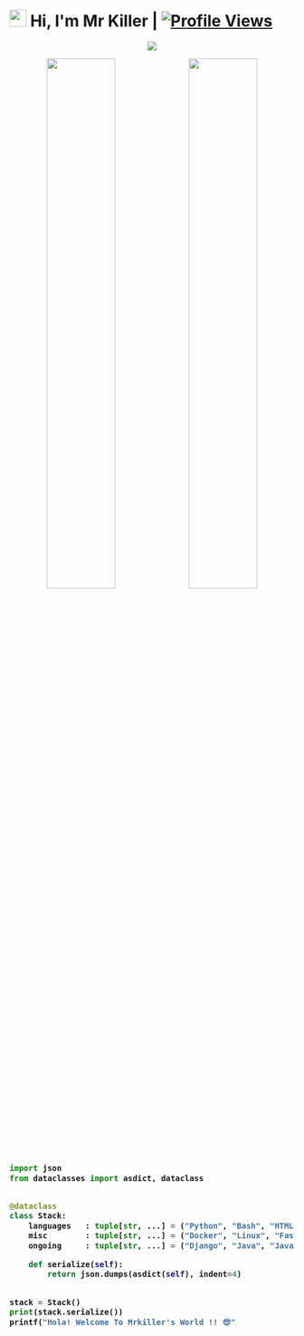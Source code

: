# <img src="https://raw.githubusercontent.com/MartinHeinz/MartinHeinz/master/wave.gif" width="30px"> Hi, I'm Mr Killer | [![Profile Views](https://gpvc.arturio.dev/harshil8981)](https://github.com/harshil8981)

<p align="center">
  <a href="https://t.me/Mrkiller_1109"><img src="https://user-images.githubusercontent.com/77770753/117139498-f081c400-adc9-11eb-9aaf-f895a54ecc67.gif"></a>
    </p>
<p align="center">
    <img
        width="49%"
        src="https://github-readme-stats.vercel.app/api?username=harshil8981&count_private=true&include_all_commits=true&show_icons=true&theme=tokyonight&custom_title=GitHub+Stats"
    />
    <img
        width="49%"
        src="https://github-readme-streak-stats.herokuapp.com?user=harshil8981&theme=tokyonight"
    />
</p>

<h3>
    
```python
​
import json
from dataclasses import asdict, dataclass


@dataclass
class Stack:
    languages   : tuple[str, ...] = ("Python", "Bash", "HTML", "CSS")
    misc        : tuple[str, ...] = ("Docker", "Linux", "FastAPI")
    ongoing     : tuple[str, ...] = ("Django", "Java", "JavaScript")

    def serialize(self):
        return json.dumps(asdict(self), indent=4)


stack = Stack()
print(stack.serialize())
printf("Hola! Welcome To Mrkiller's World !! 😎"
​

```
</h3>
